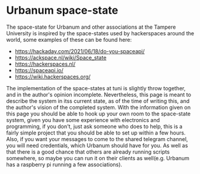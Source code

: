 # Urbanum space-state
The space-state for Urbanum and other associations at the Tampere University is inspired by the space-states used by hackerspaces around the world, some examples of these can be found here:

- https://hackaday.com/2021/06/18/do-you-spaceapi/
- https://ackspace.nl/wiki/Space_state
- https://hackerspaces.nl/
- https://spaceapi.io/
- https://wiki.hackerspaces.org/

The implementation of the space-states at tuni is slightly throw together, and in the author's opinion incomplete. Nevertheless, this page is meant to describe the system in itss current state, as of the time of writing this, and the author's vision of the completed system. With the information given on this page you should be able to hook up your own room to the space-state system, given you have some experience with electronics and programming, if you don't, just ask someone who does to help, this is a fairly simple project that you should be able to set up within a few hours. Also, if you want your messages to come to the shared telegram channel, you will need credentials, which Urbanum should have for you. As well as that there is a good chance that others are already running scripts somewhere, so maybe you can run it on their clients as well(e.g. Urbanum has a raspberry pi running a few associations).


<!--stackedit_data:
eyJoaXN0b3J5IjpbLTkxNDQzMjcxM119
-->